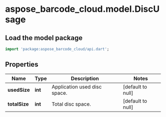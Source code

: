 # aspose_barcode_cloud.model.DiscUsage

## Load the model package
```dart
import 'package:aspose_barcode_cloud/api.dart';
```

## Properties
Name | Type | Description | Notes
---- | ---- | ----------- | -----
**usedSize** | **int** | Application used disc space. | [default to null]
**totalSize** | **int** | Total disc space. | [default to null]

